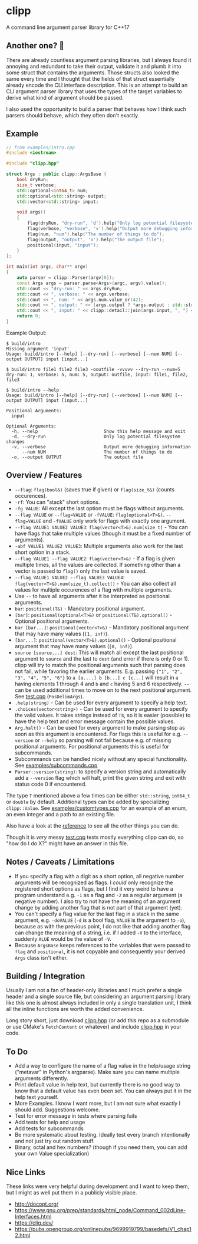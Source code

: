 # clipp
A command line argument parser library for C++17

## Another one? 🤨
There are already countless argument parsing libraries, but I always found it annoying and redundant to take their output, validate it and plumb it into some struct that contains the arguments. Those structs also looked the same every time and I thought that the fields of that struct essentially already encode the CLI interface description. This is an attempt to build an CLI argument parser library that uses the types of the target variables to derive what kind of argument should be passed.

I also used the opportunity to build a parser that behaves how I think such parsers should behave, which they often don't exactly.

## Example
```cpp
// from examples/intro.cpp
#include <iostream>

#include "clipp.hpp"

struct Args : public clipp::ArgsBase {
    bool dryRun;
    size_t verbose;
    std::optional<int64_t> num;
    std::optional<std::string> output;
    std::vector<std::string> input;

    void args()
    {
        flag(dryRun, "dry-run", 'd').help("Only log potential filesystem changes");
        flag(verbose, "verbose", 'v').help("Output more debugging information");
        flag(num, "num").help("The number of things to do");
        flag(output, "output", 'o').help("The output file");
        positional(input, "input");
    }
};

int main(int argc, char** argv)
{
    auto parser = clipp::Parser(argv[0]);
    const Args args = parser.parse<Args>(argc, argv).value();
    std::cout << "dry-run: " << args.dryRun;
    std::cout << ", verbose: " << args.verbose;
    std::cout << ", num: " << args.num.value_or(42);
    std::cout << ", output: " << (args.output ? *args.output : std::string("<none>"));
    std::cout << ", input: " << clipp::detail::join(args.input, ", ") << std::endl;
    return 0;
}
```

Example Output:

```shell
$ build/intro
Missing argument 'input'
Usage: build/intro [--help] [--dry-run] [--verbose] [--num NUM] [--output OUTPUT] input [input...]

$ build/intro file1 file2 file3 -ooutfile -vvvvv --dry-run --num=5
dry-run: 1, verbose: 5, num: 5, output: outfile, input: file1, file2, file3

$ build/intro --help
Usage: build/intro [--help] [--dry-run] [--verbose] [--num NUM] [--output OUTPUT] input [input...]

Positional Arguments:
  input

Optional Arguments:
  -h, --help                         Show this help message and exit
  -d, --dry-run                      Only log potential filesystem changes
  -v, --verbose                      Output more debugging information
      --num NUM                      The number of things to do
  -o, --output OUTPUT                The output file
```

## Overview / Features
* `--flag`: `flag(bool&)` (saves true if given) or `flag(size_t&)` (counts occurences).
* `-rf`: You can "stack" short options.
* `-fg VALUE`: All except the last option must be flags without arguments.
* `--flag VALUE` or `--flag=VALUE` or `-fVALUE`: `flag(optional<T>&)`. `--flag=VALUE` and `-fVALUE` only work for flags with exactly one argument.
* `--flag VALUE1 VALUE2 VALUE3`: `flag(vector<T>&).num(size_t)` - You can have flags that take multiple values (though it must be a fixed number of arguments).
* `-abf VALUE1 VALUE2 VALUE3`: Multiple arguments also work for the last short option in a stack.
* `--flag VALUE1 --flag VALUE2`: `flag(vector<T>&)` - If a flag is given multiple times, all the values are collected. If something other than a vector is passed to `flag()` only the last value is saved.
* `--flag VALUE1 VALUE2 --flag VALUE3 VALUE4`: `flag(vector<T>&).num(size_t).collect()` - You can also collect all values for multiple occurences of a flag with multiple arguments.
* Use `--` to have all arguments after it be interpreted as positional arguments.
* `bar`: `positional(T&)` - Mandatory positional argument.
* `[bar]`: `positional(optional<T>&)` or `positional(T&).optional()` - Optional positional arguments.
* `bar [bar...]`: `positional(vector<T>&)` - Mandatory positional argument that may have many values (`[1, inf)`).
* `[bar...]`: `positional(vector<T>&).optional()` - Optional positional argument that may have many values (`[0, inf)`).
* `source [source...] dest`: This will match all except the last positional argument to `source` and the last to `dest` (and error if there is only 0 or 1). clipp will try to match the positional arguments such that parsing does not fail, while favoring the earlier arguments. E.g. passing `{"1", "2", "3", "4", "5", "6"}` to `a [a....] b [b...] c [c...]` will result in `a` having elements 1 through 4 and `b` and `c` having 5 and 6 respectively. `--` can be used additional times to move on to the next positional argument. See [test.cpp](./test.cpp) (`PosDelimArgs`).
* `.help(string)` - Can be used for every argument to specify a help text.
* `.choices(vector<string>)` - Can be used for every argument to specify the valid values. It takes strings instead of `T`s, so it is easier (possible) to have the help text and error message contain the possible values.
* `Arg.halt()` - Can be used for every argument to make parsing stop as soon as this argument is encountered. For flags this is useful for e.g. `--version` or `--help` so parsing will not fail because e.g. of missing positional arguments. For positional arguments this is useful for subcommands.
* Subcommands can be handled nicely without any special functionality. See [examples/subcommands.cpp](./examples/subcommands.cpp)
* `Parser::version(string)`: to specify a version string and automatically add a `--version` flag which will halt, print the given string and exit with status code 0 if encountered.

The type `T` mentioned above a few times can be either `std::string`, `int64_t` or `double` by default. Additional types can be added by specializing `clipp::Value`. See [examples/customtypes.cpp](./examples/customtypes.cpp) for an example of an enum, an even integer and a path to an existing file.

Also have a look at the [reference](./reference.md) to see all the other things you can do.

Though it is *very* messy [test.cpp](./test.cpp) tests mostly everything clipp can do, so "how do I do X?" might have an answer in this file.

## Notes / Caveats / Limitations
* If you specify a flag with a digit as a short option, all negative number arguments will be recognized as flags. I *could* only recognize the registered short options as flags, but I find it very weird to have a program understand e.g. `-1` as a flag and `-2` as a regular argument (a negative number). I also try to not have the meaning of an argument change by adding another flag that is not part of that argument (yet).
* You can't specify a flag value for the last flag in a stack in the same argument, e.g. `-doVALUE` (`-d` is a bool flag, `VALUE` is the argument to `-o`), because as with the previous point, I do not like that adding another flag can change the meaning of a string, i.e. if I added `-V` to the interface, suddenly `ALUE` would be the value of `-V`.
* Because `ArgsBase` keeps references to the variables that were passed to `flag` and `positional`, it is not copyable and consequently your derived `Args` class isn't either.

## Building / Integration
Usually I am not a fan of header-only libraries and I much prefer a single header and a single source file, but considering an argument parsing library like this one is almost always included in only a single translation unit, I think all the inline functions are worth the added convenience.

Long story short, just download [clipp.hpp](./clipp.hpp) (or add this repo as a submodule or use CMake's `FetchContent` or whatever) and include [clipp.hpp](./clipp.hpp) in your code.

## To Do
* Add a way to configure the name of a flag value in the help/usage string ("metavar" in Python's argparse). Make sure you can name multiple arguments differently.
* Print default value in help text, but currently there is no good way to know that a default value has even been set. You can always put it in the help text yourself.
* More Examples. I know I want more, but I am not sure what exactly I should add. Suggestions welcome.
* Test for error message in tests where parsing fails
* Add tests for help and usage
* Add tests for subcommands
* Be more systematic about testing. Ideally test every branch intentionally and not just try out random stuff.
* Binary, octal and hex numbers? (though if you need them, you can add your own Value specialization)

## Nice Links
These links were very helpful during development and I want to keep them, but I might as well put them in a publicly visible place.
* http://docopt.org/
* https://www.gnu.org/prep/standards/html_node/Command_002dLine-Interfaces.html
* https://clig.dev/
* https://pubs.opengroup.org/onlinepubs/9699919799/basedefs/V1_chap12.html
